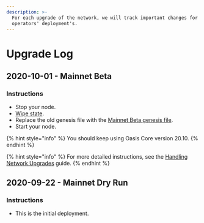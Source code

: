 ```yaml
---
description: >-
  For each upgrade of the network, we will track important changes for node
  operators' deployment's.
---
```


# Upgrade Log

## 2020-10-01 - Mainnet Beta

### Instructions

* Stop your node.
* [Wipe state](maintenance-guides/wiping-node-state.md#state-wipe-and-keep-node-identity).
* Replace the old genesis file with the [Mainnet Beta genesis file](../mainnet/mainnet-beta-overview.md#mainnet-beta-genesis-file).
* Start your node.

{% hint style="info" %}
You should keep using Oasis Core version 20.10.
{% endhint %}

{% hint style="info" %}
For more detailed instructions, see the [Handling Network Upgrades](maintenance-guides/handling-network-upgrades.md) guide.
{% endhint %}

## 2020-09-22 - Mainnet Dry Run

### Instructions

* This is the initial deployment.

